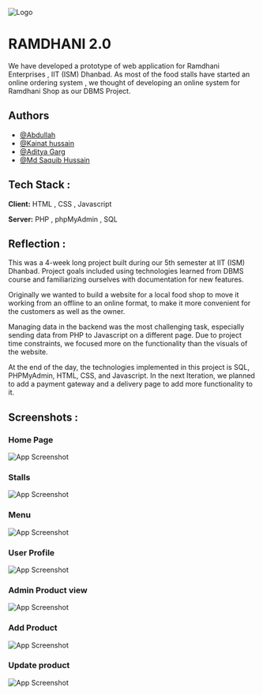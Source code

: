 ![Logo](https://i.postimg.cc/QCZqCRFp/rd-logo-02.png)


# RAMDHANI 2.0

We have developed a prototype of web application for Ramdhani Enterprises , IIT (ISM) Dhanbad. As most of the food stalls have started an online ordering system , we thought of developing an online system for Ramdhani Shop as our DBMS Project.


## Authors

- [@Abdullah](https://github.com/chef-of-mint)
- [@Kainat hussain](https://github.com/mk-hussain)
- [@Aditya Garg](https://github.com/adgarg2863)
- [@Md Saquib Hussain](https://github.com/mdhussain-28)


## Tech Stack :

**Client:** HTML , CSS , Javascript

**Server:** PHP , phpMyAdmin , SQL


## Reflection :
This was a 4-week long project built during our 5th semester at IIT (ISM) Dhanbad. Project goals included using technologies learned from DBMS course and familiarizing ourselves with documentation for new features.

Originally we wanted to build a website for a local food shop to move it working from an offline to an online format, to make it more convenient for the customers as well as the owner.

Managing data in the backend was the most challenging task, especially sending data from PHP to Javascript on a different page. Due to project time constraints, we focused more on the functionality than the visuals of the website.

At the end of the day, the technologies implemented in this project is SQL, PHPMyAdmin, HTML, CSS, and Javascript. In the next Iteration, we planned to add a payment gateway and a delivery page to add more functionality to it.
## Screenshots :

### Home Page
![App Screenshot](https://i.postimg.cc/WbNRtpfZ/Screenshot-3.png)
###  Stalls
![App Screenshot](https://i.postimg.cc/vZKCPr87/Screenshot-4.png)
### Menu
![App Screenshot](https://i.postimg.cc/158VNWZT/Screenshot-from-2022-11-18-22-58-36.png)
### User Profile
![App Screenshot](https://i.postimg.cc/zfR64y3s/Screenshot-5.png)

### Admin Product view
![App Screenshot](https://i.postimg.cc/rpNDL3Sd/Screenshot-from-2022-11-18-23-00-17.png)

### Add Product 
![App Screenshot](https://i.postimg.cc/W4G2kZ3x/Screenshot-from-2022-11-18-23-00-45.png)
### Update product
![App Screenshot](https://i.postimg.cc/vZ910cTt/Screenshot-from-2022-11-18-23-00-36.png)










